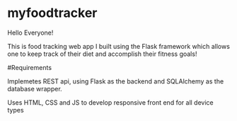 # myfoodtracker

Hello Everyone!

This is food tracking web app I built using the Flask framework which allows one to keep track of their diet and accomplish their fitness goals!

#Requirements


Implemetes REST api, using Flask as the backend and SQLAlchemy as the database wrapper. 

Uses HTML, CSS and JS to develop responsive front end for all device types
